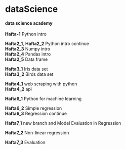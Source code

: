 # dataScience
#### data science academy
**Hafta-1** Python intro             
                                                                                                                                                   
**Hafta2_1**, **Hafta2_2** Python intro continue                                                    
**Hafta2_3** Numpy intro                                                                                                                          
**Hafta2_4** Pandas intro                                                                                                                         
**Hafta2_5** Data frame                                                         

**Hafta3_1** Iris data set                                                                                                                        
**Hafta3_2** Birds data set                                                                                                                        

**Hafta4_1** web scraping with python                                                                                                                    
**Hafta4_2** api   
                                                        


**Hafta6_1** Python for machine learning              

**Hafta6_2** Simple regression                                                     
**Hafta6_3** Regression continue                                               

                                                        
**Hafta7_1** new branch and Model Evaluation in Regression                        

**Hafta7_2** Non-linear regression                                             

**Hafta7_3** Evaluation
